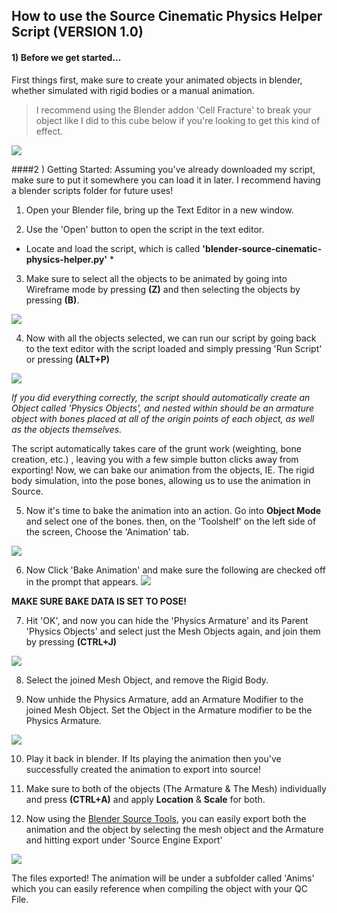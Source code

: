 ## How to use the Source Cinematic Physics Helper Script **(VERSION 1.0)**

#### 1) Before we get started...
First things first, make sure to create your animated objects in blender, whether simulated with rigid bodies or a manual animation. 
>I recommend using the Blender addon 'Cell Fracture' to break your object like I did to this cube below if you're looking to get this kind of effect.

![](https://thumbs.gfycat.com/FaintQuarterlyAfricanjacana-size_restricted.gif)

####2 ) Getting Started:
Assuming you've already downloaded my script, make sure to put it somewhere you can load it in later. I recommend having a blender scripts folder for future uses! 

1. Open your Blender file, bring up the Text Editor in a new window.

2. Use the 'Open' button to open the script in the text editor.
 * Locate and load the script, which is called **'blender-source-cinematic-physics-helper.py'** *

3. Make sure to select all the objects to be animated by going into Wireframe mode by pressing **(Z)** and then selecting the objects by pressing **(B)**.

 ![](https://giant.gfycat.com/ComfortableTiredBlowfish.gif)

4. Now with all the objects selected, we can run our script by going back to the text editor with the script loaded and simply pressing 'Run Script' or pressing **(ALT+P)**

 ![](https://thumbs.gfycat.com/DismalRealGrizzlybear-size_restricted.gif)

  *If you did everything correctly, the script should 
 automatically create an Object called 'Physics 
 Objects', and nested within should be an armature 
 object with bones placed at all of the origin points 
 of each object, as well as the objects themselves.*

  The script automatically takes care of the grunt 
 work (weighting, bone creation, etc.) , leaving you 
 with a few simple button clicks away from exporting!
 Now, we can bake our animation from the objects, IE. 
 The rigid body simulation, into the pose bones, 
 allowing us to use the animation in Source. 

5. Now it's time to bake the animation into an action. Go into **Object Mode** and select one of the bones. then, on the 'Toolshelf' on the left side of the screen, Choose the 'Animation' tab.

 ![](https://i.imgur.com/0E4C0tz.png)

6. Now Click 'Bake Animation' and make sure the following are checked off in the prompt that appears.
 ![](https://i.imgur.com/0MDKk5l.png)

 **MAKE SURE BAKE DATA IS SET TO POSE!**

7. Hit 'OK', and now you can hide the 'Physics Armature' and its Parent 'Physics Objects' and select just the Mesh Objects again, and join them by pressing **(CTRL+J)**

 ![](https://thumbs.gfycat.com/SizzlingQuickBluemorphobutterfly-size_restricted.gif)


8. Select the joined Mesh Object, and remove the Rigid Body.

9. Now unhide the Physics Armature, add an Armature Modifier to the joined Mesh Object. Set the Object in the Armature modifier to be the Physics Armature.

 ![](https://i.imgur.com/brFF37p.png)

10. Play it back in blender. If Its playing the animation then you've successfully created the animation to export into source!

11. Make sure to both of the objects (The Armature & The Mesh) individually and press **(CTRL+A)** and apply **Location** & **Scale** for both.

12. Now using the [Blender Source Tools](http://steamreview.org/BlenderSourceTools/), you can easily export both the animation and the object by selecting the mesh object and the Armature and hitting export under 'Source Engine Export'

 ![](https://i.imgur.com/ldNQaC3.png)

The files exported! The animation will be under a subfolder called 'Anims' which you can easily reference when compiling the object with your QC File.




